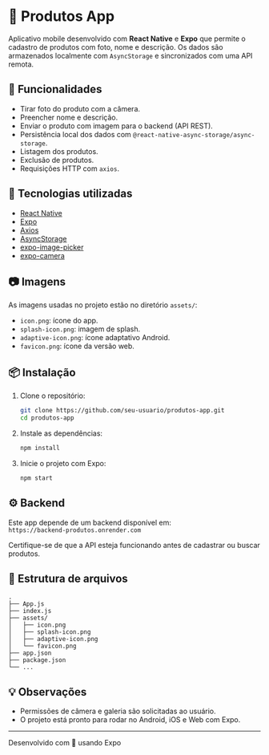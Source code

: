 # 📱 Produtos App

Aplicativo mobile desenvolvido com **React Native** e **Expo** que permite o cadastro de produtos com foto, nome e descrição. Os dados são armazenados localmente com `AsyncStorage` e sincronizados com uma API remota.

## 🚀 Funcionalidades

- Tirar foto do produto com a câmera.
- Preencher nome e descrição.
- Enviar o produto com imagem para o backend (API REST).
- Persistência local dos dados com `@react-native-async-storage/async-storage`.
- Listagem dos produtos.
- Exclusão de produtos.
- Requisições HTTP com `axios`.

## 🧪 Tecnologias utilizadas

- [React Native](https://reactnative.dev/)
- [Expo](https://expo.dev/)
- [Axios](https://axios-http.com/)
- [AsyncStorage](https://react-native-async-storage.github.io/async-storage/)
- [expo-image-picker](https://docs.expo.dev/versions/latest/sdk/imagepicker/)
- [expo-camera](https://docs.expo.dev/versions/latest/sdk/camera/)

## 📷 Imagens

As imagens usadas no projeto estão no diretório `assets/`:

- `icon.png`: ícone do app.
- `splash-icon.png`: imagem de splash.
- `adaptive-icon.png`: ícone adaptativo Android.
- `favicon.png`: ícone da versão web.

## 📦 Instalação

1. Clone o repositório:
   ```bash
   git clone https://github.com/seu-usuario/produtos-app.git
   cd produtos-app
   ```

2. Instale as dependências:
   ```bash
   npm install
   ```

3. Inicie o projeto com Expo:
   ```bash
   npm start
   ```

## ⚙️ Backend

Este app depende de um backend disponível em:  
`https://backend-produtos.onrender.com`

Certifique-se de que a API esteja funcionando antes de cadastrar ou buscar produtos.

## 📁 Estrutura de arquivos

```
.
├── App.js
├── index.js
├── assets/
│   ├── icon.png
│   ├── splash-icon.png
│   ├── adaptive-icon.png
│   └── favicon.png
├── app.json
├── package.json
└── ...
```

## 💡 Observações

- Permissões de câmera e galeria são solicitadas ao usuário.
- O projeto está pronto para rodar no Android, iOS e Web com Expo.

---

Desenvolvido com 💙 usando Expo
